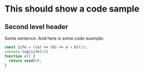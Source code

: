 # This should show a code sample
## Second level header
Some sentence. And here is some code example:
```javascript
const iife = ((a) => (b) => a + b)(1);
console.log(iife(2))
function x() {
  return void(0);
}
```
